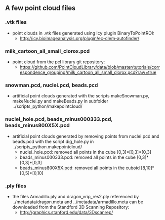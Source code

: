 ## A few point cloud files
### .vtk files
 * point clouds in .vtk files generated using Icy plugin BinaryToPointROI:
   * http://icy.bioimageanalysis.org/plugin/ec-clem-autofinder/

### milk_cartoon_all_small_clorox.pcd
 * point cloud from the pcl library git repository:
   * https://github.com/PointCloudLibrary/data/blob/master/tutorials/correspondence_grouping/milk_cartoon_all_small_clorox.pcd?raw=true

### snowman.pcd, nuclei.pcd, beads.pcd
 * artificial point clouds generated with the scripts makeSnowman.py, makeNuclei.py and makeBeads.py in subfolder ../scripts_python/makepointcloud/

### nuclei_hole.pcd, beads_minus000333.pcd, beads_minus800X5X.pcd
 * artificial point clouds generated by removing points from nuclei.pcd and beads.pcd with the script dig_hole.py in ../scripts_python.makepointcloud/
   * nuclei_hole.pcd: removed all points in the cube [0,3]\*[0,3]\*[0,3]
   * beads_minus000333.pcd: removed all points in the cube [0,3]\*[0,3]\*[0,3]
   * beads_minus800X5X.pcd: removed all points in the cuboid [8,10]\*[0,5]\*[0,10]

### .ply files
 * the files Armadillo.ply and dragon_vrip_res2.ply referenced by ../metadata/dragon.meta and ../metadata/armadillo.meta can be downloaded from the Standford 3D Scanning Repository:
   * http://graphics.stanford.edu/data/3Dscanrep/
